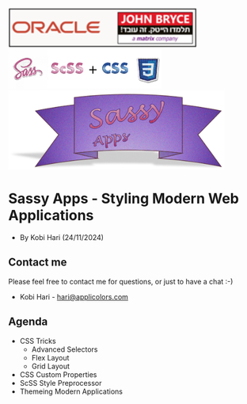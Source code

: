 <img src="./images/john-bryce.png" Height="80"><img src="./images/logo2.png" Height="80">
<br>
<img src="./images/logo1.png" Height="160">
# Sassy Apps - Styling Modern Web Applications
* By Kobi Hari (24/11/2024)

## Contact me
Please feel free to contact me for questions, or just to have a chat :-)
- Kobi Hari - hari@applicolors.com

## Agenda
* CSS Tricks
  * Advanced Selectors
  * Flex Layout
  * Grid Layout
* CSS Custom Properties
* ScSS Style Preprocessor
* Themeing Modern Applications


